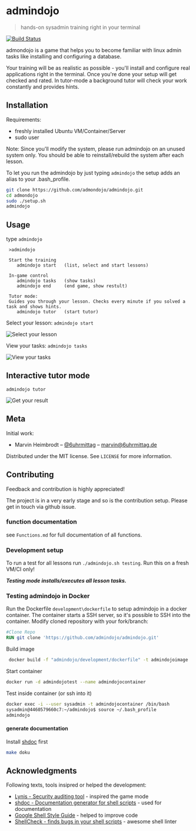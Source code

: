 # admindojo
> hands-on sysadmin training right in your terminal

[![Build Status](https://travis-ci.org/admindojo/admindojo.svg?branch=master)](https://travis-ci.org/admindojo/admindojo)

admondojo is a game that helps you to become familiar with linux admin tasks like installing and configuring a database.

Your training will be as realistic as possible - you'll install and configure real applications right in the terminal. Once you're done your setup will get checked and rated. 
In tutor-mode a background tutor will check your work constantly and provides hints.


## Installation

Requirements:
- freshly installed Ubuntu VM/Container/Server
- sudo user

Note: Since you'll modify the system, please run admindojo on an unused system only. You should be able to reinstall/rebuild the system after each lesson.

To let you run the admindojo by just typing `admindojo` the setup adds an alias to your .bash_profile.
```sh
git clone https://github.com/admondojo/admindojo.git
cd admondojo
sudo ./setup.sh
admindojo
```

## Usage
type `admindojo`
```
 >admindojo

 Start the training
    admindojo start   (list, select and start lessons)

 In-game control
    admindojo tasks   (show tasks)
    admindojo end     (end game, show restult)

 Tutor mode:
 Guides you through your lesson. Checks every minute if you solved a task and shows hints.
    admindojo tutor   (start tutor)
```

Select your lesson:
`admindojo start`

![Select your lesson](./documentation/screenshot_input.png)

View your tasks:
`admindojo tasks`

![View your tasks](./documentation/screenshot_tasks.png)

## Interactive tutor mode
`admindojo tutor`

![Get your result](./documentation/screenshot_result.png)




## Meta

Initial work:
- Marvin Heimbrodt – [@6uhrmittag](https://twitter.com/6uhrmittag) – marvin@6uhrmittag.de

Distributed under the MIT license. See ``LICENSE`` for more information.

## Contributing

Feedback and contribution is highly appreciated! 

The project is in a very early stage and so is the contribution setup. Please get in touch via github issue.

### function documentation
see `Functions.md` for full documentation of all functions.

### Development setup

To run a test for all lessons run `./admindojo.sh testing`. 
Run this on a fresh VM/CI only!

***Testing mode installs/executes all lesson tasks.***

### Testing admindojo in Docker
Run the Dockerfile `development\dockerfile` to setup admindojo in a docker container.
The container starts a SSH server, so it's possible to SSH into the container.
Modify cloned repository with your fork/branch:
````dockerfile
#Clone Repo
RUN git clone 'https://github.com/admindojo/admindojo.git'
````
Build image
````bash
 docker build -f "admindojo/development/dockerfile" -t admindojoimage .
````
Start container
````bash
docker run -d admindojotest --name admindojocontainer
````
Test inside container (or ssh into it)
````bash
docker exec -i --user sysadmin -t admindojocontainer /bin/bash
sysadmin@4460579660c7:~/admindojo$ source ~/.bash_profile
admindojo

````

#### generate documentation
Install [shdoc](https://github.com/reconquest/shdoc) first
```sh
make doku
```

## Acknowledgments
Following texts, tools insipred or helped the development:

* [Lynis - Security auditing tool](https://github.com/CISOfy/lynis) - inspired the game mode
* [shdoc - Documentation generator for shell scripts](https://github.com/reconquest/shdoc) - used for documentation
* [Google Shell Style Guide](https://google.github.io/styleguide/shell.xml#Function_Names) - helped to improve code
* [ShellCheck - finds bugs in your shell scripts](https://google.github.io/styleguide/shell.xml#Function_Names) - awesome shell linter
